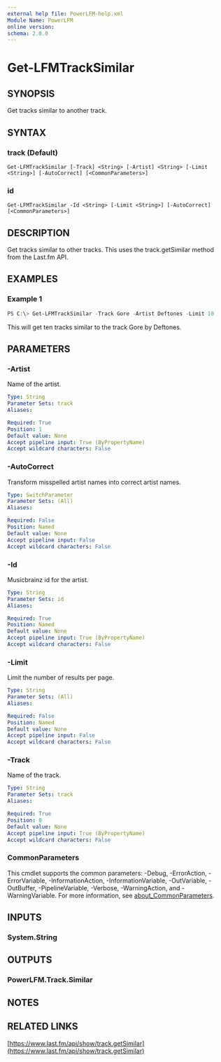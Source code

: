 ```yaml
---
external help file: PowerLFM-help.xml
Module Name: PowerLFM
online version:
schema: 2.0.0
---
```


# Get-LFMTrackSimilar

## SYNOPSIS
Get tracks similar to another track.

## SYNTAX

### track (Default)
```
Get-LFMTrackSimilar [-Track] <String> [-Artist] <String> [-Limit <String>] [-AutoCorrect] [<CommonParameters>]
```

### id
```
Get-LFMTrackSimilar -Id <String> [-Limit <String>] [-AutoCorrect] [<CommonParameters>]
```

## DESCRIPTION
Get tracks similar to other tracks. This uses the track.getSimilar method from the Last.fm API.

## EXAMPLES

### Example 1
```powershell
PS C:\> Get-LFMTrackSimilar -Track Gore -Artist Deftones -Limit 10
```

This will get ten tracks similar to the track Gore by Deftones.

## PARAMETERS

### -Artist
Name of the artist.

```yaml
Type: String
Parameter Sets: track
Aliases:

Required: True
Position: 1
Default value: None
Accept pipeline input: True (ByPropertyName)
Accept wildcard characters: False
```

### -AutoCorrect
Transform misspelled artist names into correct artist names.

```yaml
Type: SwitchParameter
Parameter Sets: (All)
Aliases:

Required: False
Position: Named
Default value: None
Accept pipeline input: False
Accept wildcard characters: False
```

### -Id
Musicbrainz id for the artist.

```yaml
Type: String
Parameter Sets: id
Aliases:

Required: True
Position: Named
Default value: None
Accept pipeline input: True (ByPropertyName)
Accept wildcard characters: False
```

### -Limit
Limit the number of results per page.

```yaml
Type: String
Parameter Sets: (All)
Aliases:

Required: False
Position: Named
Default value: None
Accept pipeline input: False
Accept wildcard characters: False
```

### -Track
Name of the track.

```yaml
Type: String
Parameter Sets: track
Aliases:

Required: True
Position: 0
Default value: None
Accept pipeline input: True (ByPropertyName)
Accept wildcard characters: False
```

### CommonParameters
This cmdlet supports the common parameters: -Debug, -ErrorAction, -ErrorVariable, -InformationAction, -InformationVariable, -OutVariable, -OutBuffer, -PipelineVariable, -Verbose, -WarningAction, and -WarningVariable. For more information, see [about_CommonParameters](http://go.microsoft.com/fwlink/?LinkID=113216).

## INPUTS

### System.String

## OUTPUTS

### PowerLFM.Track.Similar

## NOTES

## RELATED LINKS

[https://www.last.fm/api/show/track.getSimilar](https://www.last.fm/api/show/track.getSimilar)
